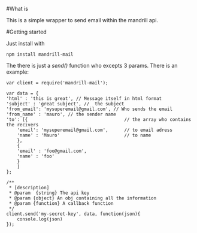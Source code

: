 #What is

This is a simple wrapper to send email within the mandrill api.

#Getting started

Just install with

	npm install mandrill-mail

The there is just a *send()* function who excepts 3 params. There is an example:

```node
var client = require('mandrill-mail');

var data = {
'html' : 'this is great', // Message itself in html format
'subject' : 'great subject', //  the subject
'from_email': 'mysuperemail@gmail.com', // Who sends the email
'from_name' : 'mauro', // the sender name
'to': [{                                    // the array who contains the recivers
    'email': 'mysuperemail@gmail.com',		// to email adress
    'name' : 'Mauro'						// to name
	},
	{
	'email' : 'foo@gmail.com',
	'name' : 'foo'
	}
	]
};

/**
 * [description]
 * @param  {string} The api key
 * @param {object} An obj containing all the information
 * @param {function} A callback function
 */
client.send('my-secret-key', data, function(json){
	console.log(json)
});
```